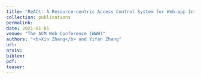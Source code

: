 ```yaml
---
title: "ReACt: A Resource-centric Access Control System for Web-app Interactions on Android"
collection: publications
permalink: 
date: 2021-01-01
venue: "The ACM Web Conference (WWW)"
authors: "<b>Xin Zhang</b> and Yifan Zhang"
uri: 
arxiv: 
bibtex: 
pdf: 
teaser:  
---
```

